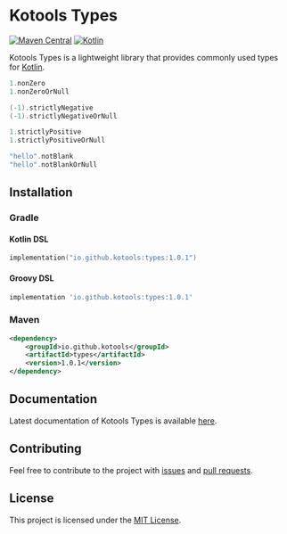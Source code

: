 # Kotools Types

[![Maven Central](https://img.shields.io/maven-central/v/io.github.kotools/types)](https://search.maven.org/artifact/io.github.kotools/types)
[![Kotlin](https://img.shields.io/badge/kotlin-1.5.31-blue.svg?logo=kotlin)][kotlin]

Kotools Types is a lightweight library that provides commonly used types for
[Kotlin].

```kotlin
1.nonZero
1.nonZeroOrNull

(-1).strictlyNegative
(-1).strictlyNegativeOrNull

1.strictlyPositive
1.strictlyPositiveOrNull

"hello".notBlank
"hello".notBlankOrNull
```

[kotlin]: https://kotlinlang.org

## Installation

### Gradle

#### Kotlin DSL

```kotlin
implementation("io.github.kotools:types:1.0.1")
```

#### Groovy DSL

```groovy
implementation 'io.github.kotools:types:1.0.1'
```

### Maven

```xml
<dependency>
    <groupId>io.github.kotools</groupId>
    <artifactId>types</artifactId>
    <version>1.0.1</version>
</dependency>
```

## Documentation

Latest documentation of Kotools Types is available
[here](https://kotools.github.io/types).

## Contributing

Feel free to contribute to the project with
[issues](https://github.com/kotools/types/issues) and
[pull requests](https://github.com/kotools/types/pulls).

## License

This project is licensed under the
[MIT License](https://choosealicense.com/licenses/mit).
